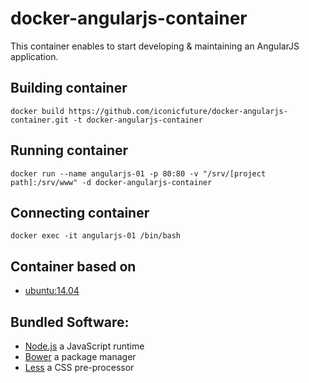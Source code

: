 # docker-angularjs-container

This container enables to start developing & maintaining an AngularJS application.

## Building container
```
docker build https://github.com/iconicfuture/docker-angularjs-container.git -t docker-angularjs-container
```

## Running container
```
docker run --name angularjs-01 -p 80:80 -v "/srv/[project path]:/srv/www" -d docker-angularjs-container
```

## Connecting container
```
docker exec -it angularjs-01 /bin/bash
```

## Container based on
* [ubuntu:14.04](https://hub.docker.com/_/ubuntu/)

## Bundled Software:
* [Node.js](https://nodejs.org/en/) a JavaScript runtime
* [Bower](http://bower.io/) a package manager
* [Less](http://lesscss.org/) a CSS pre-processor